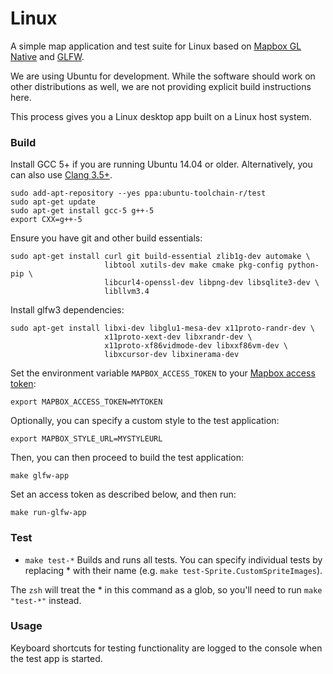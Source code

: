 # Linux

A simple map application and test suite for Linux based on [Mapbox GL Native](../../README.md) and [GLFW](https://github.com/glfw/glfw).

We are using Ubuntu for development. While the software should work on other distributions as well, we are not providing explicit build instructions here.

This process gives you a Linux desktop app built on a Linux host system.

### Build

Install GCC 5+ if you are running Ubuntu 14.04 or older. Alternatively, you can also use [Clang 3.5+](http://llvm.org/apt/).

    sudo add-apt-repository --yes ppa:ubuntu-toolchain-r/test
    sudo apt-get update
    sudo apt-get install gcc-5 g++-5
    export CXX=g++-5

Ensure you have git and other build essentials:

    sudo apt-get install curl git build-essential zlib1g-dev automake \
                         libtool xutils-dev make cmake pkg-config python-pip \
                         libcurl4-openssl-dev libpng-dev libsqlite3-dev \
                         libllvm3.4

Install glfw3 dependencies:

    sudo apt-get install libxi-dev libglu1-mesa-dev x11proto-randr-dev \
                         x11proto-xext-dev libxrandr-dev \
                         x11proto-xf86vidmode-dev libxxf86vm-dev \
                         libxcursor-dev libxinerama-dev

Set the environment variable `MAPBOX_ACCESS_TOKEN` to your [Mapbox access token](ACCESS_TOKEN.md):

    export MAPBOX_ACCESS_TOKEN=MYTOKEN

Optionally, you can specify a custom style to the test application:

    export MAPBOX_STYLE_URL=MYSTYLEURL

Then, you can then proceed to build the test application:

    make glfw-app

Set an access token as described below, and then run:

    make run-glfw-app

### Test

- `make test-*` Builds and runs all tests. You can specify individual tests by replacing * with their name (e.g. `make test-Sprite.CustomSpriteImages`).

The `zsh` will treat the * in this command as a glob, so you'll need to run
`make "test-*"` instead.

### Usage

Keyboard shortcuts for testing functionality are logged to the console when the test app is started.
